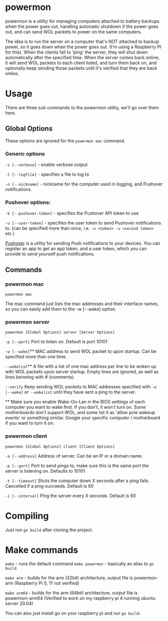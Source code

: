 # powermon
powermon is a utility for managing computers attached to battery backups when the power goes out, handling automatic shutdown if the power goes out, and can send WOL packets to power on the same computers.

The idea is to run the server on a computer that's NOT attached to backup power, so it goes down when the power goes out. (I'm using a Raspberry PI for this).
When the clients fail to 'ping' the server, they will shut down automatically after the specified time.
When the server comes back online, it will send WOL packets to each client listed, and turn them back on, and optionally keep sending those packets until it's verified that they are back online.

# Usage
There are three sub commands to the powermon utility, we'll go over them here.

## Global Options
These options are ignored for the `powermon mac` command.

### Generic options
`-v [--verbose]` - enable verbose output

`-l [--logfile]` - specifies a file to log to

`-n [--nickname]` - nickname for the computer used in logging, and Pushover notifications.

### Pushover options:
`-k [--pushover-token]` - specifies the Pushover API token to use

`-u [--user-token]` - specifies the user token to send Pushover notifications to. (can be specified more than once, i.e. `-u <token> -u <second token>` etc.)

[Pushover](https://pushover.net/) is a utility for sending Push notifications to your devices. You can register an app to get an app token, and a user token, which you can provide to send yourself push notifications.

## Commands

### powermon mac
`powermon mac`

The mac command just lists the mac addresses and their interface names, so you can easily add them to the -w [--wake] option.

### powermon server
`powermon [Global Options] server [Server Options]`

`-p [--port]` Port to listen on. Default is port 10101

`-w [--wake]`** MAC address to send WOL packet to upon startup. Can be specified more than one time.

`--wakelist`** A file with a list of one mac address per line to be woken up with WOL packets upon server startup. Empty lines are ignored, as well as lines beinning with # (comments)

`--verify` Keep sending WOL packets to MAC addresses specified with `-w [--wake]` or `--wakelist` until they have sent a ping to the server.

** Make sure you enable Wake-On-Lan in the BIOS settings of each computer you want to wake first. If you don't, it won't turn on. Some motherboards don't support WOL, and some list it as 'allow pcie wakeup events' or something similar. Google your specific computer / motherboard if you want to turn it on.

### powermon client
`powermon [Global Options] client [Client Options]`

`-a [--address]` Address of server. Can be an IP or a domain name.

`-p [--port]` Port to send pings to, make sure this is the same port the server is listening on. Defaults to 10101

`-t [--timeout]` Shuts the computer down X seconds after a ping fails. Cancelled if a ping succeeds. Default is 60 

`-i [--interval]` Ping the server every X seconds. Default is 60

# Compiling
Just run `go build` after cloning the project.

# Make commands
`make` - runs the default command `make powermon` - basically an alias to `go build`

`make arm` - builds for the arm (32bit) architecture, output file is powermon-arm (Raspberry Pi 0, 1? not verified)

`make arm64` - builds for the arm (64bit) architecture, output file is powermon-arm64 (Verified to work on my raspberry pi 4 running ubuntu server 20.04)

You can also just install go on your raspberry pi and run `go build`.
